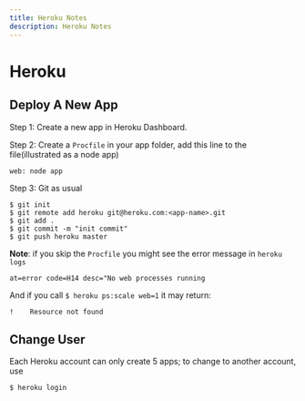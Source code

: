 ```yaml
---
title: Heroku Notes
description: Heroku Notes
---
```


Heroku
======

Deploy A New App
----------------

Step 1: Create a new app in Heroku Dashboard.

Step 2: Create a ``Procfile`` in your app folder, add this line to the file(illustrated as a node app)


    web: node app    


Step 3: Git as usual

    $ git init
    $ git remote add heroku git@heroku.com:<app-name>.git
    $ git add .
    $ git commit -m "init commit"
    $ git push heroku master


**Note**: if you skip the ``Procfile`` you might see the error message in ``heroku logs``
    
    at=error code=H14 desc="No web processes running

And if you call ``$ heroku ps:scale web=1`` it may return:

    !    Resource not found

Change User
-----------

Each Heroku account can only create 5 apps; to change to another account, use 

    $ heroku login